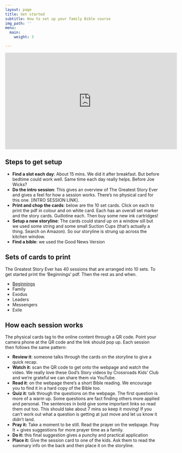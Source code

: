 ```yaml
---
layout: page
title: Get started
subtitle: How to set up your family Bible course
img_path: ''
menu:
  main:
    weight: 3

---
```

<div class="full-bleed"><iframe width="560" height="315" src="https://www.youtube.com/embed/ahpCe-ugFAI" frameborder="0" allow="accelerometer; autoplay; encrypted-media; gyroscope; picture-in-picture" allowfullscreen></iframe></div>

## Steps to get setup

* **Find a slot each day**: About 15 mins. We did it after breakfast. But before bedtime could work well. Same time each day really helps. Before Joe Wicks?
* **Do the intro session**: This gives an overview of The Greatest Story Ever and gives a feel for how a session works. There’s no physical card for this one. \[INTRO SESSION LINK\].
* **Print and chop the cards**: below are the 10 set cards. Click on each to print the pdf in colour and on white card. Each has an overall set marker and the story cards. Guillotine each. Then buy some new ink cartridges!
* **Setup a new storyline**: The cards could stand up on a window sill but we used some string and some small Suction Cups (that’s actually a thing. Search on Amazon). So our storyline is strung up across the kitchen window.
* **Find a bible**: we used the Good News Version

## Sets of cards to print

The Greatest Story Ever has 40 sessions that are arranged into 10 sets. To get started print the ‘Beginnings’ pdf. Then the rest as and when.

* [Beginnings](https://app.forestry.io/sites/y3kzbwlvpanzca/body-media//uploads/set_beginnings.pdf "Beginnings")
* Family
* Exodus
* Leaders
* Messengers
* Exile

## How each session works

The physical cards tag to the online content through a QR code. Point your camera phone at the QR code and the link should pop up. Each session then follows the same pattern:

* **Review it**: someone talks through the cards on the storyline to give a quick recap.
* **Watch it**: scan the QR code to get onto the webpage and watch the video. We really love these God’s Story videos by Crossroads Kids’ Club and we’re grateful we can share them via YouTube.
* **Read it**: on the webpage there’s a short Bible reading. We encourage you to find it in a hard copy of the Bible too.
* **Quiz it**: talk through the questions on the webpage. The first question is more of a warm up. Some questions are fact finding others more applied and personal. The sentences in bold give some important links so read them out too. This should take about 7 mins so keep it moving! If you can’t work out what a question is getting at just move and let us know it didn’t land.
* **Pray it:** Take a moment to be still. Read the prayer on the webpage. Pray It + gives suggestions for more prayer time as a family.
* **Do it:** this final suggestion gives a punchy and practical application
* **Place it:** Give the session card to one of the kids. Ask them to read the summary info on the back and then place it on the storyline.